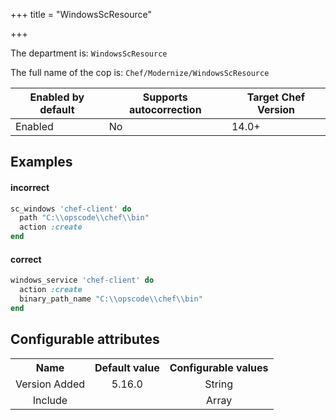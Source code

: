 +++
title = "WindowsScResource"

+++

<!-- This content is automatically generated. See https://github.com/chef/chef-web-docs/blob/main/generated/README.md -->

The department is: `WindowsScResource`

The full name of the cop is: `Chef/Modernize/WindowsScResource`

| Enabled by default | Supports autocorrection | Target Chef Version |
| --- | --- | --- |
| Enabled | No | 14.0+ |

## Examples


#### incorrect

```ruby
sc_windows 'chef-client' do
  path "C:\\opscode\\chef\\bin"
  action :create
end
```

#### correct

```ruby
windows_service 'chef-client' do
  action :create
  binary_path_name "C:\\opscode\\chef\\bin"
end
```

## Configurable attributes

<table>
<tbody><tr>
<th>Name</th>
<th>Default value</th>
<th>Configurable values</th>
</tr>
<tr>
<td style="text-align:center">Version Added</td>
<td style="text-align:center">5.16.0</td>
<td style="text-align:center">String</td>
</tr>
<tr><td style="text-align:center">Include</td>
<td style="text-align:center"><ul>
</ul>
</td>
<td style="text-align:center">Array</td>
</tr></tbody></table>
